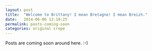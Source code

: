 ```yaml
---
layout: post
title:  "Welcome to Brittany! I mean Bretagne! I mean Breizh."
date:   2014-06-06 12:10:25
permalink: posts-coming-soon
categories: original crepe
---
```


Posts are coming soon around here. :-)


